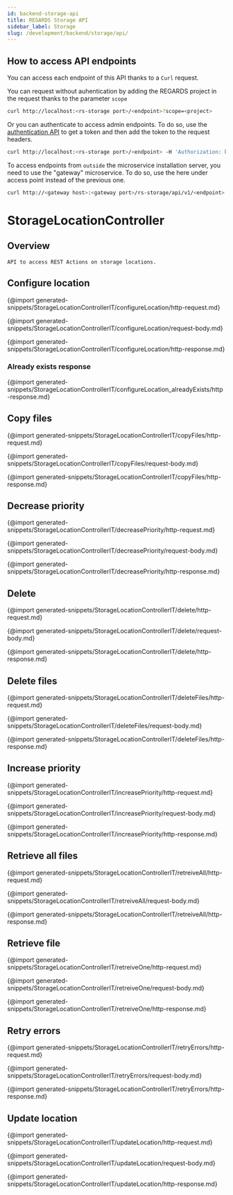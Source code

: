 ```yaml
---
id: backend-storage-api
title: REGARDS Storage API
sidebar_label: Storage
slug: /development/backend/storage/api/
---
```



## How to access API endpoints

You can access each endpoint of this API thanks to a `Curl` request.

You can request without auhentication by adding the REGARDS project in the request thanks to the parameter `scope`
```bash
curl http://localhost:<rs-storage port>/<endpoint>?scope=<project>
```
Or you can authenticate to access admin endpoints. To do so, use the [authentication API](../../authentication/api/) to get a token and then add the token to the request headers.

```bash
curl http://localhost:<rs-storage port>/<endpoint> -H 'Authorization: bearer <token>'
```

To access endpoints from `outside` the microservice installation server, you need to use the "gateway" microservice. To do so, use the here under access point instead of the previous one.

```bash
curl http://<gateway host>:<gateway port>/rs-storage/api/v1/<endpoint>
```

# StorageLocationController

## Overview

    API to access REST Actions on storage locations.

## Configure location

{@import generated-snippets/StorageLocationControllerIT/configureLocation/http-request.md}

{@import generated-snippets/StorageLocationControllerIT/configureLocation/request-body.md}

{@import generated-snippets/StorageLocationControllerIT/configureLocation/http-response.md}

### Already exists response

{@import generated-snippets/StorageLocationControllerIT/configureLocation_alreadyExists/http-response.md}

## Copy files

{@import generated-snippets/StorageLocationControllerIT/copyFiles/http-request.md}

{@import generated-snippets/StorageLocationControllerIT/copyFiles/request-body.md}

{@import generated-snippets/StorageLocationControllerIT/copyFiles/http-response.md}

## Decrease priority

{@import generated-snippets/StorageLocationControllerIT/decreasePriority/http-request.md}

{@import generated-snippets/StorageLocationControllerIT/decreasePriority/request-body.md}

{@import generated-snippets/StorageLocationControllerIT/decreasePriority/http-response.md}

## Delete

{@import generated-snippets/StorageLocationControllerIT/delete/http-request.md}

{@import generated-snippets/StorageLocationControllerIT/delete/request-body.md}

{@import generated-snippets/StorageLocationControllerIT/delete/http-response.md}

## Delete files

{@import generated-snippets/StorageLocationControllerIT/deleteFiles/http-request.md}

{@import generated-snippets/StorageLocationControllerIT/deleteFiles/request-body.md}

{@import generated-snippets/StorageLocationControllerIT/deleteFiles/http-response.md}

## Increase priority

{@import generated-snippets/StorageLocationControllerIT/increasePriority/http-request.md}

{@import generated-snippets/StorageLocationControllerIT/increasePriority/request-body.md}

{@import generated-snippets/StorageLocationControllerIT/increasePriority/http-response.md}

## Retrieve all files

{@import generated-snippets/StorageLocationControllerIT/retreiveAll/http-request.md}

{@import generated-snippets/StorageLocationControllerIT/retreiveAll/request-body.md}

{@import generated-snippets/StorageLocationControllerIT/retreiveAll/http-response.md}

## Retrieve file

{@import generated-snippets/StorageLocationControllerIT/retreiveOne/http-request.md}

{@import generated-snippets/StorageLocationControllerIT/retreiveOne/request-body.md}

{@import generated-snippets/StorageLocationControllerIT/retreiveOne/http-response.md}

## Retry errors

{@import generated-snippets/StorageLocationControllerIT/retryErrors/http-request.md}

{@import generated-snippets/StorageLocationControllerIT/retryErrors/request-body.md}

{@import generated-snippets/StorageLocationControllerIT/retryErrors/http-response.md}

## Update location

{@import generated-snippets/StorageLocationControllerIT/updateLocation/http-request.md}

{@import generated-snippets/StorageLocationControllerIT/updateLocation/request-body.md}

{@import generated-snippets/StorageLocationControllerIT/updateLocation/http-response.md}
